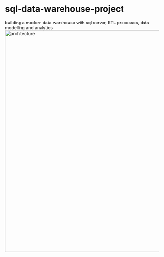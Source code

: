 # sql-data-warehouse-project
building a modern data warehouse with sql server, ETL processes, data modelling and analytics
<img width="1314" height="724" alt="architecture" src="https://github.com/user-attachments/assets/e0fc9bb7-f318-4958-87d7-0ae555e0feaf" />

